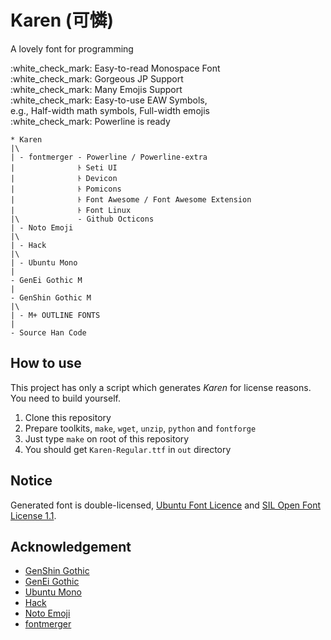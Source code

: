 # Karen (可憐)
A lovely font for programming

:white\_check\_mark: Easy-to-read Monospace Font  
:white\_check\_mark: Gorgeous JP Support  
:white\_check\_mark: Many Emojis Support  
:white\_check\_mark: Easy-to-use EAW Symbols,  
  e.g., Half-width math symbols, Full-width emojis  
:white\_check\_mark: Powerline is ready

```
* Karen
|\
| - fontmerger - Powerline / Powerline-extra
|              ﾄ Seti UI
|              ﾄ Devicon
|              ﾄ Pomicons
|              ﾄ Font Awesome / Font Awesome Extension
|              ﾄ Font Linux
|\             - Github Octicons
| - Noto Emoji
|\
| - Hack
|\
| - Ubuntu Mono
|
- GenEi Gothic M
|
- GenShin Gothic M
|\
| - M+ OUTLINE FONTS
|
- Source Han Code
```

## How to use
This project has only a script which generates *Karen* for license reasons. You need to build yourself.


1. Clone this repository
2. Prepare toolkits, `make`, `wget`, `unzip`, `python` and `fontforge`
3. Just type `make` on root of this repository
4. You should get `Karen-Regular.ttf` in `out` directory


## Notice
Generated font is double-licensed, [Ubuntu Font Licence](http://font.ubuntu.com/licence/) and [SIL Open Font License 1.1](https://en.wikipedia.org/wiki/SIL_Open_Font_License).


## Acknowledgement
* [GenShin Gothic](http://jikasei.me/font/genshin/)
* [GenEi Gothic](https://okoneya.jp/font/genei-gothic.html)
* [Ubuntu Mono](http://font.ubuntu.com/)
* [Hack](https://sourcefoundry.org/hack/)
* [Noto Emoji](https://github.com/googlei18n/noto-emoji)
* [fontmerger](https://github.com/iij/fontmerger)

